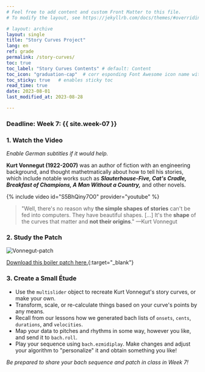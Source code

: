 ```yaml
---
# Feel free to add content and custom Front Matter to this file.
# To modify the layout, see https://jekyllrb.com/docs/themes/#overriding-theme-defaults

# layout: archive   
layout: single   
title: "Story Curves Project"   
lang: en   
ref: grade  
permalink: /story-curves/   
toc: true  
toc_label: "Story Curves Contents" # default: Content
toc_icon: "graduation-cap"  # corr esponding Font Awesome icon name without the "fa" prefix
toc_sticky: true   # enables sticky toc  
read_time: true  
date: 2023-08-01  
last_modified_at: 2023-08-28  

---
```


### Deadline: Week 7: {{ site.week-07 }}  

### 1. Watch the Video  

_Enable German subtitles if it would help._   

**Kurt Vonnegut (1922-2007)** was an author of fiction with an engineering background, and thought mathetmatically about how to tell his stories, which include notable works such as **_Slauterhouse-Five, Cat's Cradle, Breakfast of Champions, A Man Without a Country,_** and other novels.  

{% include video id="S5BhQiny7O0" provider="youtube" %}    

> "Well, there's no reason why **the simple shapes of stories** can't be fed into computers. They have beautiful shapes. [...] It's the **shape** of the curves that matter and **not their origins**." —Kurt Vonnegut  

### 2. Study the Patch   

<img src="/MHL-Advanced-CAO/assets/images/vonnegut.patch.v01.png" alt="Vonnegut-patch">   

[Download this boiler patch here.](/MHL-Advanced-CAO/assets/patches/vonnegut.story.shapes.v01.maxpat){:target="_blank"}  

### 3. Create a Small Étude   

* Use the `multislider` object to recreate Kurt Vonnegut's story curves, or make your own.   
* Transform, scale, or re-calculate things based on your curve's points by any means.   
* Recall from our lessons how we generated bach lists of `onsets`, `cents`, `durations`, and `velocities`.  
* Map your data to pitches and rhythms in some way, however you like, and send it to `bach.roll`.  
* Play your sequence using `bach.ezmidiplay`. Make changes and adjust your algorithm to "personalize" it and obtain something you like!    

_Be prepared to share your bach sequence and patch in class in Week 7!_    